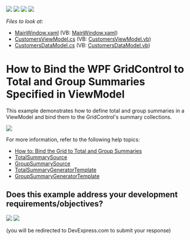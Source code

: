 <!-- default badges list -->
![](https://img.shields.io/endpoint?url=https://codecentral.devexpress.com/api/v1/VersionRange/331323212/20.2.4%2B)
[![](https://img.shields.io/badge/Open_in_DevExpress_Support_Center-FF7200?style=flat-square&logo=DevExpress&logoColor=white)](https://supportcenter.devexpress.com/ticket/details/T966461)
[![](https://img.shields.io/badge/📖_How_to_use_DevExpress_Examples-e9f6fc?style=flat-square)](https://docs.devexpress.com/GeneralInformation/403183)
[![](https://img.shields.io/badge/💬_Leave_Feedback-feecdd?style=flat-square)](#does-this-example-address-your-development-requirementsobjectives)
<!-- default badges end -->
<!-- default file list -->
*Files to look at*:

* [MainWindow.xaml](./CS/SummarySample/MainWindow.xaml) (VB: [MainWindow.xaml](./VB/SummarySample/MainWindow.xaml))
* [CustomersViewModel.cs](./CS/SummarySample/CustomersViewModel.cs) (VB: [CustomersViewModel.vb](./VB/SummarySample/CustomersViewModel.vb))
* [CustomersDataModel.cs](./CS/SummarySample/CustomersDataModel.cs) (VB: [CustomersDataModel.vb](./VB/SummarySample/CustomersDataModel.vb))
<!-- default file list end -->

# How to Bind the WPF GridControl to Total and Group Summaries Specified in ViewModel

This example demonstrates how to define total and group summaries in a ViewModel and bind them to the GridControl's summary collections.

![](/Images/mvvm-summarybinding-result.png)

For more information, refer to the following help topics: 

* [How to: Bind the Grid to Total and Group Summaries](http://docs.devexpress.com/WPF/10124/controls-and-libraries/data-grid/mvvm-enhancements/binding-to-total-and-group-summaries)
* [TotalSummarySource](https://docs.devexpress.com/WPF/DevExpress.Xpf.Grid.DataControlBase.TotalSummarySource)
* [GroupSummarySource](https://docs.devexpress.com/WPF/DevExpress.Xpf.Grid.GridControl.GroupSummarySource)
* [TotalSummaryGeneratorTemplate](https://docs.devexpress.com/WPF/DevExpress.Xpf.Grid.DataControlBase.TotalSummaryGeneratorTemplate)
* [GroupSummaryGeneratorTemplate](https://docs.devexpress.com/WPF/DevExpress.Xpf.Grid.GridControl.GroupSummaryGeneratorTemplate)
<!-- feedback -->
## Does this example address your development requirements/objectives?

[<img src="https://www.devexpress.com/support/examples/i/yes-button.svg"/>](https://www.devexpress.com/support/examples/survey.xml?utm_source=github&utm_campaign=wpf-mvvm-how-to-bind-the-gridcontrol-to-total-and-group-summaries-specified-in-viewmodel&~~~was_helpful=yes) [<img src="https://www.devexpress.com/support/examples/i/no-button.svg"/>](https://www.devexpress.com/support/examples/survey.xml?utm_source=github&utm_campaign=wpf-mvvm-how-to-bind-the-gridcontrol-to-total-and-group-summaries-specified-in-viewmodel&~~~was_helpful=no)

(you will be redirected to DevExpress.com to submit your response)
<!-- feedback end -->
